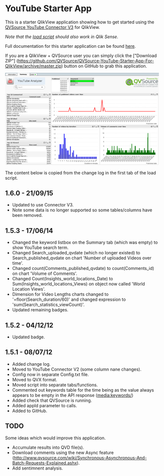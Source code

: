 YouTube Starter App
===================
This is a starter QlikView application showing how to get started using the [QVSource YouTube Connector V3](http://wiki.qvsource.com/YouTube-Connector-For-QlikView-And-Qlik-Sense-(v3).ashx) for QlikView. 

*Note that the [load script](/QVSource/QVSource-YouTube-Starter-App-For-QlikView/blob/master/YouTube-Starter-App-Load-Script-And-Data-Model-prj/LoadScript.txt) should also work in Qlik Sense.*

Full documentation for this starter application can be found [here](http://wiki.qvsource.com/YouTube-Connector-For-QlikView-Demo.ashx).

If you are a QlikView + QVSource user you can simply click the ["Download ZIP"] (https://github.com/QVSource/QVSource-YouTube-Starter-App-For-QlikView/archive/master.zip) button on GitHub to grab this application.

![](Screenshot1.png)

The content below is copied from the change log in the first tab of the load script.

1.6.0 - 21/09/15
----------------
* Updated to use Connector V3.
* Note some data is no longer supported so some tables/columns have been removed.

1.5.3 - 17/06/14
----------------
* Changed the keyword listbox on the Summary tab (which was empty) to show YouTube search term.
* Changed Search_uploaded_qvdate (which no longer existed) to Search_published_qvdate on chart 'Number of uploaded Videos over time'.
* Changed count(Comments_published_qvdate) to count(Comments_id) on chart 'Volume of Comments'.
* Changed Count(Insights_world_locations_Date) to Sum(Insights_world_locations_Views) on object now called 'World Location Views'.
* Dimension for Video Lengths charts changed to '=floor(Search_duration/60)' and changed expression to 'sum(Search_statistics_viewCount)'.
* Updated remaining badges.

1.5.2 - 04/12/12
----------------
* Updated badge.

1.5.1 - 08/07/12
----------------
* Added change log.
* Moved to YouTube Connector V2 (some column nane changes).
* Config now in separate Config.txt file.
* Moved to QVX format.
* Moved script into separate tabs/functions.
* Commented out keywords table for the time being as the value always appears to be empty in the API response (<media:keywords/>)
* Added check that QVSource is running.
* Added appId parameter to calls.
* Added to GitHub.

TODO
----
Some ideas which would improve this application.
* Accumulate results into QVD file(s).
* Download comments using the new Async feature (http://www.qvsource.com/wiki/Synchronous-Asynchronous-And-Batch-Requests-Explained.ashx).
* Add sentimnent analysis.
